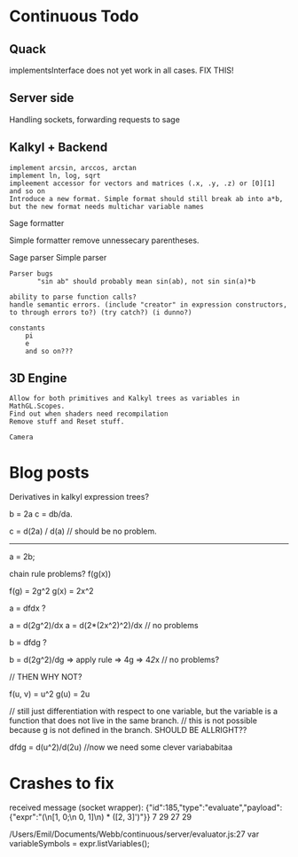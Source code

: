 Continuous Todo
===============

Quack
-----
implementsInterface does not yet work in all cases. FIX THIS!


Server side
-----------
Handling sockets, forwarding requests to sage


Kalkyl + Backend
----------------
    
    implement arcsin, arccos, arctan
    implement ln, log, sqrt    
    impleement accessor for vectors and matrices (.x, .y, .z) or [0][1] and so on
    Introduce a new format. Simple format should still break ab into a*b, but the new format needs multichar variable names


Sage formatter
     
Simple formatter
     remove unnessecary parentheses.
 

Sage parser
Simple parser

    Parser bugs
           "sin ab" should probably mean sin(ab), not sin sin(a)*b
           
    ability to parse function calls?
    handle semantic errors. (include "creator" in expression constructors, to through errors to?) (try catch?) (i dunno?)

    constants
        pi  
        e
        and so on???
     

3D Engine
---------
    Allow for both primitives and Kalkyl trees as variables in MathGL.Scopes.
    Find out when shaders need recompilation
    Remove stuff and Reset stuff.
    
    Camera



Blog posts
==========





Derivatives in kalkyl expression trees?

b = 2a
c = db/da.

c = d(2a) / d(a) // should be no problem.

---------

a = 2b;

chain rule problems?
f(g(x))


f(g) = 2g^2
g(x) = 2x^2

a = dfdx ?


a = d(2g^2)/dx
a = d(2*(2x^2)^2)/dx // no problems

b = dfdg ?

b = d(2g^2)/dg => apply rule => 4g => 4*2*x // no problems?


// THEN WHY NOT?


f(u, v) = u^2
g(u) = 2u

// still just differentiation with respect to one variable, but the variable is a function that does not live in the same branch.
// this is not possible because g is not defined in the branch. SHOULD BE ALLRIGHT??

dfdg = d(u^2)/d(2u) //now we need some clever variababitaa








Crashes to fix
==============
received message (socket wrapper): 
	{"id":185,"type":"evaluate","payload":{"expr":"(\n[1, 0;\n 0, 1]\n) * ([2, 3]')"}}
7 29
27 29

/Users/Emil/Documents/Webb/continuous/server/evaluator.js:27
            var variableSymbols = expr.listVariables();